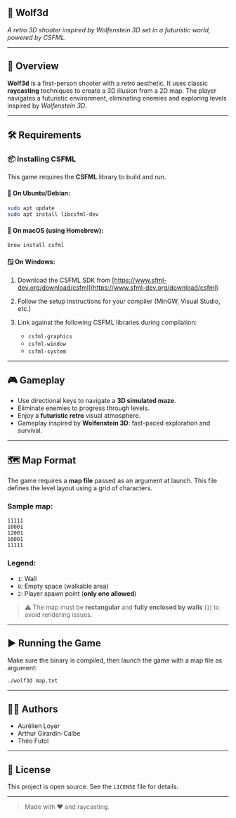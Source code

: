 ## 🔫 Wolf3d

_A retro 3D shooter inspired by Wolfenstein 3D set in a futuristic world, powered by CSFML._

---

## 🧠 Overview

**Wolf3d** is a first-person shooter with a retro aesthetic. It uses classic **raycasting** techniques to create a 3D illusion from a 2D map. The player navigates a futuristic environment, eliminating enemies and exploring levels inspired by *Wolfenstein 3D*.

---

## 🛠️ Requirements

### 📦 Installing CSFML

This game requires the **CSFML** library to build and run.

#### 🔧 On Ubuntu/Debian:

```bash
sudo apt update
sudo apt install libcsfml-dev
````

#### 🍏 On macOS (using Homebrew):

```bash
brew install csfml
```

#### 🪟 On Windows:

1. Download the CSFML SDK from [https://www.sfml-dev.org/download/csfml](https://www.sfml-dev.org/download/csfml)
2. Follow the setup instructions for your compiler (MinGW, Visual Studio, etc.)
3. Link against the following CSFML libraries during compilation:

   * `csfml-graphics`
   * `csfml-window`
   * `csfml-system`

---

## 🎮 Gameplay

* Use directional keys to navigate a **3D simulated maze**.
* Eliminate enemies to progress through levels.
* Enjoy a **futuristic retro** visual atmosphere.
* Gameplay inspired by **Wolfenstein 3D**: fast-paced exploration and survival.

---

## 🗺️ Map Format

The game requires a **map file** passed as an argument at launch. This file defines the level layout using a grid of characters.

### Sample map:

```
11111
10001
12001
10001
11111
```

### Legend:

* `1`: Wall
* `0`: Empty space (walkable area)
* `2`: Player spawn point (**only one allowed**)

> ⚠️ The map must be **rectangular** and **fully enclosed by walls** (`1`) to avoid rendering issues.

---

## ▶️ Running the Game

Make sure the binary is compiled, then launch the game with a map file as argument:

```bash
./wolf3d map.txt
```

---

## 👨‍💻 Authors

* Aurélien Loyer
* Arthur Girardin-Calbe
* Théo Futol

---

## 📄 License

This project is open source. See the `LICENSE` file for details.

---

> Made with ❤️ and raycasting.
